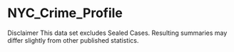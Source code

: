# NYC_Crime_Profile


Disclaimer
This data set excludes Sealed Cases. Resulting summaries may differ slightly from other published statistics.
